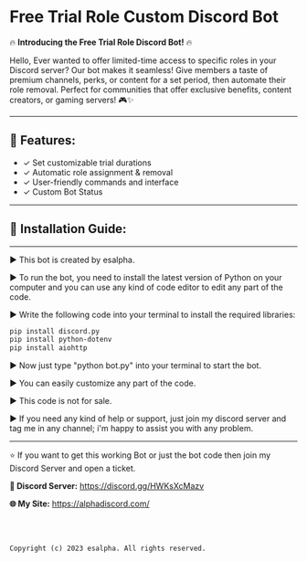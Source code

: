 # Free Trial Role Custom Discord Bot


🔥 **Introducing the Free Trial Role Discord Bot!** 🔥

Hello, Ever wanted to offer limited-time access to specific roles in your Discord server? 
Our bot makes it seamless! Give members a taste of premium channels, perks, or content for a set period, then automate their role removal. 
Perfect for communities that offer exclusive benefits, content creators, or gaming servers! 🎮✨

---
##  👾 Features:

- ✓ Set customizable trial durations
- ✓ Automatic role assignment & removal
- ✓ User-friendly commands and interface
- ✓ Custom Bot Status


---

##  📃  Installation Guide: 

---

▶️ This bot is created by esalpha.

▶️ To run the bot, you need to install the latest version of Python on your computer and you can use any kind of code editor to edit any part of the code.

▶️ Write the following code into your terminal to install the required libraries:

```bash
pip install discord.py
pip install python-dotenv
pip install aiohttp
```

▶️ Now just type "python bot.py" into your terminal to start the bot.

▶️ You can easily customize any part of the code.

▶️ This code is not for sale.

▶️ If you need any kind of help or support, just join my discord server and tag me in any channel; i'm happy to assist you with any problem.

---


⭐ If you want to get this working Bot or just the bot code then join my Discord Server and open a ticket. 

**📌 Discord Server:**  https://discord.gg/HWKsXcMazv

**🌐 My Site:**  https://alphadiscord.com/

<br> </br>

```Copyright (c) 2023 esalpha. All rights reserved.```
